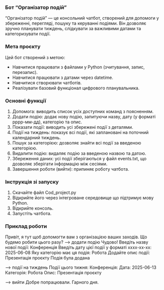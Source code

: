### Бот “Організатор подій”
“Організатор подій” — це консольний чатбот, створений для допомоги у збереженні, перегляді, пошуку та керуванні подіями. 
Він дозволяє зручно планувати тиждень, слідкувати за важливими датами та категоризувати події.
### Мета проєкту
Цей бот створений з метою:
- Навчитися працювати з файлами у Python (зчитування, запис, перезапис).
- Навчитися працювати з датами через datetime.
- Навчитися створювати чатботів.
- Реалізувати базовий функціонал цифрового планувальника.
### Основні функції
1. Допомога: виводить список усіх доступних команд з поясненням.
2. Додати подію: додає нову подію, запитуючи назву, дату (у форматі рррр-мм-дд), категорію та опис.
3. Показати події: виводить усі збережені події з деталями.
4. Події на тиждень: показує всі події, які заплановані на поточний календарний тиждень.
5. Пошук за категорією: дозволяє знайти всі події за введеною категорією.
6. Видалити подію: видаляє подію за введеною назвою та датою.
7. Збереження даних: усі події зберігаються у файл events.txt, що дозволяє зберігати інформацію між сесіями.
8. Завершення роботи (вийти): припиняє роботу чатбота.
### Інструкція зі запуску 
1. Скачайте файл Cod_project.py
2. Відкрийте його через інтегроване середовище що підтримує мову Python.
3. Відкрийте консоль.
4. Запустіть чатбота.
### Приклад роботи
Привіт, я тут щоб допомогти вам з організацією ваших заходів. 
Що будемо робити цього разу?
--> додати подію
Чудово! Введіть назву нової події: Конференція
Введіть дату цієї події у форматі хххх-хх-хх: 2025-06-08
Яку категорію має ця подія: Робота
Додайте опис події: Презентація проєкту
Подія була додана

--> події на тиждень
Події цього тижня:
Конференція:
  Дата: 2025-06-13
  Категорія: Робота
  Опис: Презентація проєкту
  
--> вийти
Добре попрацювали. Гарного дня.

